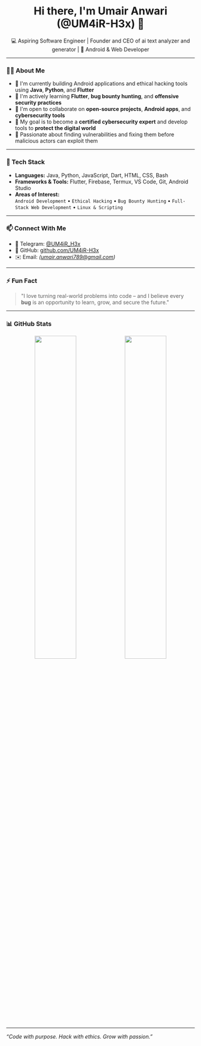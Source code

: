 <h1 align="center">Hi there, I'm Umair Anwari (@UM4iR-H3x) 👋</h1>

<p align="center">
  💻 Aspiring Software Engineer | Founder and CEO of ai text analyzer and generator | 📱 Android & Web Developer  
</p>

---

### 👨‍💻 About Me

- 🔭 I'm currently building Android applications and ethical hacking tools using **Java**, **Python**, and **Flutter**
- 🌱 I'm actively learning **Flutter**, **bug bounty hunting**, and **offensive security practices**
- 👯 I'm open to collaborate on **open-source projects**, **Android apps**, and **cybersecurity tools**
- 🎯 My goal is to become a **certified cybersecurity expert** and develop tools to **protect the digital world**
- 🔐 Passionate about finding vulnerabilities and fixing them before malicious actors can exploit them

---

### 🧰 Tech Stack

- **Languages:** Java, Python, JavaScript, Dart, HTML, CSS, Bash  
- **Frameworks & Tools:** Flutter, Firebase, Termux, VS Code, Git, Android Studio  
- **Areas of Interest:**  
  `Android Development` • `Ethical Hacking` • `Bug Bounty Hunting` • `Full-Stack Web Development` • `Linux & Scripting`

---

### 📫 Connect With Me

- 🔗 Telegram: [@UM4iR_H3x](https://t.me/UM4iR_H3x)  
- 🔗 GitHub: [github.com/UM4iR-H3x](https://github.com/UM4iR-H3x)  
- ✉️ Email: *(umair.anwari789@gmail.com)*

---

### ⚡ Fun Fact

> "I love turning real-world problems into code – and I believe every **bug** is an opportunity to learn, grow, and secure the future."

---

### 📊 GitHub Stats

<p align="center">
  <img src="https://github-readme-stats.vercel.app/api?username=UM4iR-H3x&show_icons=true&theme=radical" width="47%" />
  <img src="https://github-readme-streak-stats.herokuapp.com?user=UM4iR-H3x&theme=radical" width="47%" />
</p>

---

*“Code with purpose. Hack with ethics. Grow with passion.”*

